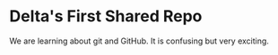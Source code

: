 # Delta's First Shared Repo

We are learning about git and GitHub. It is confusing but very exciting.